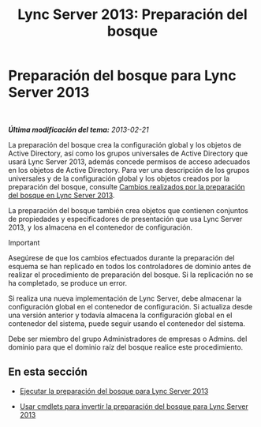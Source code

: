 ﻿---
title: 'Lync Server 2013: Preparación del bosque'
TOCTitle: Preparación del bosque
ms:assetid: 3d188fcb-c64e-46cf-a3a7-9e3ebefed7fd
ms:mtpsurl: https://technet.microsoft.com/es-es/library/Gg425898(v=OCS.15)
ms:contentKeyID: 48275041
ms.date: 01/07/2017
mtps_version: v=OCS.15
ms.translationtype: HT
---

# Preparación del bosque para Lync Server 2013

 

_**Última modificación del tema:** 2013-02-21_

La preparación del bosque crea la configuración global y los objetos de Active Directory, así como los grupos universales de Active Directory que usará Lync Server 2013, además concede permisos de acceso adecuados en los objetos de Active Directory. Para ver una descripción de los grupos universales y de la configuración global y los objetos creados por la preparación del bosque, consulte [Cambios realizados por la preparación del bosque en Lync Server 2013](lync-server-2013-changes-made-by-forest-preparation.md).

La preparación del bosque también crea objetos que contienen conjuntos de propiedades y especificadores de presentación que usa Lync Server 2013, y los almacena en el contenedor de configuración.

> [!IMPORTANT]  
> Asegúrese de que los cambios efectuados durante la preparación del esquema se han replicado en todos los controladores de dominio antes de realizar el procedimiento de preparación del bosque. Si la replicación no se ha completado, se produce un error.



Si realiza una nueva implementación de Lync Server, debe almacenar la configuración global en el contenedor de configuración. Si actualiza desde una versión anterior y todavía almacena la configuración global en el contenedor del sistema, puede seguir usando el contenedor del sistema.

Debe ser miembro del grupo Administradores de empresas o Admins. del dominio para que el dominio raíz del bosque realice este procedimiento.

## En esta sección

  - [Ejecutar la preparación del bosque para Lync Server 2013](lync-server-2013-running-forest-preparation.md)

  - [Usar cmdlets para invertir la preparación del bosque para Lync Server 2013](lync-server-2013-using-cmdlets-to-reverse-forest-preparation.md)


